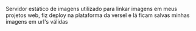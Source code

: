Servidor estático de imagens utilizado para linkar imagens em meus projetos web, fiz deploy na plataforma da versel e lá ficam salvas minhas imagens em url's válidas

